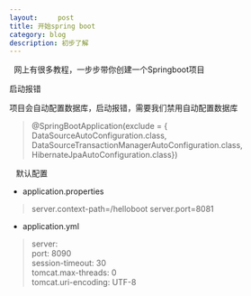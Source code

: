 ```yaml
---
layout:     post
title: 开始spring boot
category: blog
description: 初步了解
---
```

 
 网上有很多教程，一步步带你创建一个Springboot项目
 
 启动报错
 
项目会自动配置数据库，启动报错，需要我们禁用自动配置数据库
> @SpringBootApplication(exclude = {
> 		DataSourceAutoConfiguration.class,
> 		DataSourceTransactionManagerAutoConfiguration.class,
> 		HibernateJpaAutoConfiguration.class})

 
 默认配置
* application.properties
> server.context-path=/helloboot
> server.port=8081
* application.yml

> server:  
>   port: 8090  
>   session-timeout: 30  
>   tomcat.max-threads: 0  
>   tomcat.uri-encoding: UTF-8 
